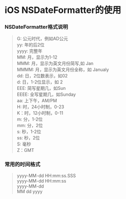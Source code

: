 # iOS NSDateFormatter的使用

### NSDateFormatter格式说明

> G: 公元时代，例如AD公元  
yy: 年的后2位  
yyyy: 完整年  
MM: 月，显示为1-12  
MMM: 月，显示为英文月份简写,如 Jan  
MMMM: 月，显示为英文月份全称，如 Janualy  
dd: 日，2位数表示，如02  
d: 日，1-2位显示，如 2  
EEE: 简写星期几，如Sun  
EEEE: 全写星期几，如Sunday  
aa: 上下午，AM/PM  
H: 时，24小时制，0-23  
K：时，12小时制，0-11  
m: 分，1-2位  
mm: 分，2位  
s: 秒，1-2位  
ss: 秒，2位  
S: 毫秒  
Z：GMT  

### 常用的时间格式
> yyyy-MM-dd HH:mm:ss.SSS  
yyyy-MM-dd HH:mm:ss  
yyyy-MM-dd  
MM dd yyyy